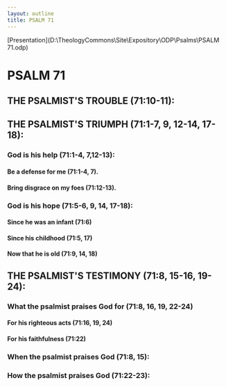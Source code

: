 ```yaml
---
layout: outline
title: PSALM 71
---
```

[Presentation](D:\TheologyCommons\Site\Expository\ODP\Psalms\PSALM 71.odp)
# PSALM 71 
## THE PSALMIST\'S TROUBLE (71:10-11): 
## THE PSALMIST\'S TRIUMPH (71:1-7, 9, 12-14, 17-18): 
###  God is his help (71:1-4, 7,12-13): 
####  Be a defense for me (71:1-4, 7). 
####  Bring disgrace on my foes (71:12-13). 
###  God is his hope (71:5-6, 9, 14, 17-18): 
####  Since he was an infant (71:6) 
####  Since his childhood (71:5, 17) 
####  Now that he is old (71:9, 14, 18) 
## THE PSALMIST\'S TESTIMONY (71:8, 15-16, 19-24): 
###  What the psalmist praises God for (71:8, 16, 19, 22-24) 
####  For his righteous acts (71:16, 19, 24) 
####  For his faithfulness (71:22) 
###  When the psalmist praises God (71:8, 15): 
###  How the psalmist praises God (71:22-23): 
